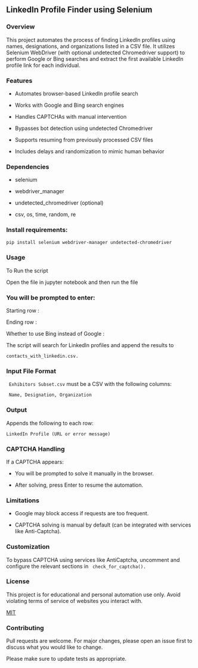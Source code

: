 ##  LinkedIn Profile Finder using Selenium

### Overview

This project automates the process of finding LinkedIn profiles using names, designations, and organizations listed in a CSV file. It utilizes Selenium WebDriver (with optional undetected Chromedriver support) to perform Google or Bing searches and extract the first available LinkedIn profile link for each individual.

### Features
* Automates browser-based LinkedIn profile search

* Works with Google and Bing search engines

* Handles CAPTCHAs with manual intervention

* Bypasses bot detection using undetected Chromedriver

* Supports resuming from previously processed CSV files

* Includes delays and randomization to mimic human behavior

### Dependencies
* selenium

* webdriver_manager

* undetected_chromedriver (optional)

* csv, os, time, random, re


### Install requirements:
```bash
pip install selenium webdriver-manager undetected-chromedriver
```

### Usage
To Run the script

Open the file in jupyter notebook and then run the file
### You will be prompted to enter:

Starting row :

Ending row :

Whether to use Bing instead of Google :

The script will search for LinkedIn profiles and append the results to

``` contacts_with_linkedin.csv. ```
### Input File Format
``` Exhibitors Subset.csv```  must be a CSV with the following columns:

``` Name, Designation, Organization``` 

### Output
Appends the following to each row:


``` LinkedIn Profile (URL or error message) ```

###  CAPTCHA Handling
If a CAPTCHA appears:
* You will be prompted to solve it manually in the browser.

* After solving, press Enter to resume the automation.

### Limitations
* Google may block access if requests are too frequent.

* CAPTCHA solving is manual by default (can be integrated with services like Anti-Captcha).

### Customization

To bypass CAPTCHA using services like AntiCaptcha, uncomment and configure the relevant sections in
``` check_for_captcha().```
### License

This project is for educational and personal automation use only. Avoid violating terms of service of websites you interact with.

[MIT](https://choosealicense.com/licenses/mit/)


### Contributing

Pull requests are welcome. For major changes, please open an issue first
to discuss what you would like to change.

Please make sure to update tests as appropriate.
